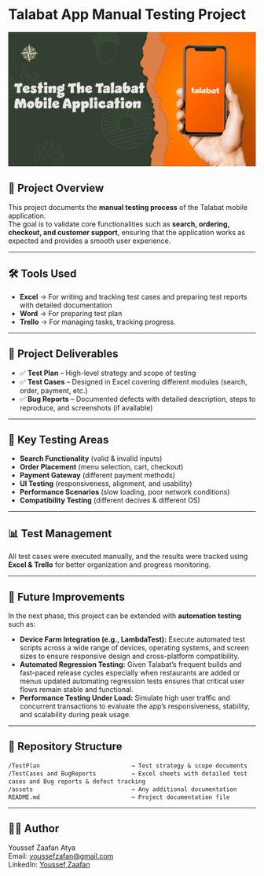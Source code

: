 # Talabat App Manual Testing Project  

![Project Banner](./assets/project-banner.png)

## 📌 Project Overview  
This project documents the **manual testing process** of the Talabat mobile application.  
The goal is to validate core functionalities such as **search, ordering, checkout, and customer support**, ensuring that the application works as expected and provides a smooth user experience.  

---

## 🛠 Tools Used  
- **Excel** → For writing and tracking test cases and preparing test reports with detailed documentation  
- **Word** → For preparing test plan 
- **Trello** → For managing tasks, tracking progress.

---

## 📑 Project Deliverables  
- ✅ **Test Plan** – High-level strategy and scope of testing  
- ✅ **Test Cases** – Designed in Excel covering different modules (search, order, payment, etc.)  
- ✅ **Bug Reports** – Documented defects with detailed description, steps to reproduce, and screenshots (if available)  
  

---

## 🚀 Key Testing Areas  
- **Search Functionality** (valid & invalid inputs)  
- **Order Placement** (menu selection, cart, checkout)  
- **Payment Gateway** (different payment methods)  
- **UI Testing** (responsiveness, alignment, and usability)  
- **Performance Scenarios** (slow loading, poor network conditions)
- **Compatibility Testing** (different decives & different OS)  

---

## 📊 Test Management  
All test cases were executed manually, and the results were tracked using **Excel & Trello** for better organization and progress monitoring.  

---

## 🔗 Future Improvements  
In the next phase, this project can be extended with **automation testing** such as:  
- **Device Farm Integration (e.g., LambdaTest):**
Execute automated test scripts across a wide range of devices, operating systems, and screen sizes to ensure responsive design and cross-platform compatibility.
-	**Automated Regression Testing:**
Given Talabat’s frequent builds and fast-paced release cycles especially when restaurants are added or menus updated automating regression tests ensures that critical user flows remain stable and functional.
- **Performance Testing Under Load:**
Simulate high user traffic and concurrent transactions to evaluate the app’s responsiveness, stability, and scalability during peak usage.
 

---

## 📂 Repository Structure  
```
/TestPlan                          → Test strategy & scope documents  
/TestCases and BugReports          → Excel sheets with detailed test cases and Bug reports & defect tracking   
/assets                            → Any additional documentation   
README.md                          → Project documentation file  
```

---

## 👨‍💻 Author

Youssef Zaafan Atya  
Email: youssefzafan@gmail.com  
LinkedIn: [Youssef Zaafan](https://www.linkedin.com/in/youssef-zaafan-211482169)
